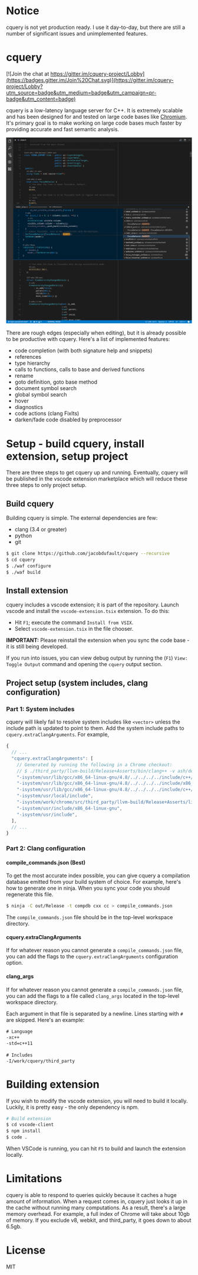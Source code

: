 # Notice

cquery is not yet production ready. I use it day-to-day, but there are still a number of significant issues and unimplemented features.

# cquery

[![Join the chat at https://gitter.im/cquery-project/Lobby](https://badges.gitter.im/Join%20Chat.svg)](https://gitter.im/cquery-project/Lobby?utm_source=badge&utm_medium=badge&utm_campaign=pr-badge&utm_content=badge)

cquery is a low-latency language server for C++. It is extremely scalable and
has been designed for and tested on large code bases like
[Chromium](https://chromium.googlesource.com/chromium/src/). It's primary goal
is to make working on large code bases much faster by providing accurate and
fast semantic analysis.

![Demo](/images/demo.png?raw=true)

There are rough edges (especially when editing), but it is already possible to
be productive with cquery. Here's a list of implemented features:
  * code completion (with both signature help and snippets)
  * references
  * type hierarchy
  * calls to functions, calls to base and derived functions
  * rename
  * goto definition, goto base method
  * document symbol search
  * global symbol search
  * hover
  * diagnostics
  * code actions (clang FixIts)
  * darken/fade code disabled by preprocessor

# Setup - build cquery, install extension, setup project

There are three steps to get cquery up and running. Eventually, cquery will be
published in the vscode extension marketplace which will reduce these three
steps to only project setup.

## Build cquery

Building cquery is simple. The external dependencies are few:

- clang (3.4 or greater)
- python
- git

```bash
$ git clone https://github.com/jacobdufault/cquery --recursive
$ cd cquery
$ ./waf configure
$ ./waf build
```

## Install extension

cquery includes a vscode extension; it is part of the repository. Launch vscode
and install the `vscode-extension.tsix` extension. To do this:

- Hit `F1`; execute the command `Install from VSIX`.
- Select `vscode-extension.tsix` in the file chooser.

**IMPORTANT:** Please reinstall the extension when you sync the code base - it is
still being developed.

If you run into issues, you can view debug output by running the
(`F1`) `View: Toggle Output` command and opening the `cquery` output section.

## Project setup (system includes, clang configuration)

### Part 1: System includes

cquery will likely fail to resolve system includes like `<vector>` unless the include path is updated to point to them. Add the system include paths to `cquery.extraClangArguments`. For example,

```js
{
  // ...
  "cquery.extraClangArguments": [
    // Generated by running the following in a Chrome checkout:
    // $ ./third_party/llvm-build/Release+Asserts/bin/clang++ -v ash/debug.cc
    "-isystem/usr/lib/gcc/x86_64-linux-gnu/4.8/../../../../include/c++/4.8",
    "-isystem/usr/lib/gcc/x86_64-linux-gnu/4.8/../../../../include/x86_64-linux-gnu/c++/4.8",
    "-isystem/usr/lib/gcc/x86_64-linux-gnu/4.8/../../../../include/c++/4.8/backward",
    "-isystem/usr/local/include",
    "-isystem/work/chrome/src/third_party/llvm-build/Release+Asserts/lib/clang/5.0.0/include",
    "-isystem/usr/include/x86_64-linux-gnu",
    "-isystem/usr/include",
  ],
  // ...
}
```

### Part 2: Clang configuration

#### compile_commands.json (Best)

To get the most accurate index possible, you can give cquery a compilation
database emitted from your build system of choice. For example, here's how to
generate one in ninja. When you sync your code you should regenerate this file.

```bash
$ ninja -C out/Release -t compdb cxx cc > compile_commands.json
```

The `compile_commands.json` file should be in the top-level workspace directory.

#### cquery.extraClangArguments

If for whatever reason you cannot generate a `compile_commands.json` file, you
can add the flags to the `cquery.extraClangArguments` configuration option.

#### clang_args

If for whatever reason you cannot generate a `compile_commands.json` file, you
can add the flags to a file called `clang_args` located in the top-level
workspace directory.

Each argument in that file is separated by a newline. Lines starting with `#`
are skipped. Here's an example:

```
# Language
-xc++
-std=c++11

# Includes
-I/work/cquery/third_party
```

# Building extension

If you wish to modify the vscode extension, you will need to build it locally.
Luckily, it is pretty easy - the only dependency is npm.

```bash
# Build extension
$ cd vscode-client
$ npm install
$ code .
```

When VSCode is running, you can hit `F5` to build and launch the extension
locally.

# Limitations

cquery is able to respond to queries quickly because it caches a huge amount of
information. When a request comes in, cquery just looks it up in the cache
without running many computations. As a result, there's a large memory overhead.
For example, a full index of Chrome will take about 10gb of memory. If you
exclude v8, webkit, and third_party, it goes down to about 6.5gb.

# License

MIT
